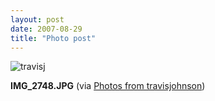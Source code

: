 ```yaml
---
layout: post
date: 2007-08-29
title: "Photo post"
---
```

![travisj](/images/4678c97c110133885dfe3ec7ec21e1543509cb2c864a372e17cb70d29dc188c2.jpg)

<b>IMG_2748.JPG</b> (via <a href="http://www.flickr.com/photos/travisjohnson/1262173853/">Photos from travisjohnson</a>)